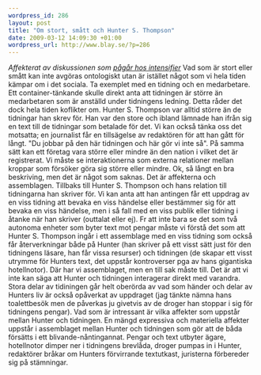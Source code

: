```yaml
--- 
wordpress_id: 286 
layout: post
title: "Om stort, smått och Hunter S. Thompson" 
date: 2009-03-12 14:09:30 +01:00 
wordpress_url: http://www.blay.se/?p=286 
---
```


*Affekterat av diskussionen som [pågår hos intensifier](http://christopherkullenberg.se/?p=533)* Vad som är stort eller smått kan inte avgöras ontologiskt utan är istället något som vi hela tiden kämpar om i det sociala. Ta exemplet med en tidning och en medarbetare. Ett container-tänkande skulle direkt anta att tidningen är större än medarbetaren som är anställd under tidningens ledning. Detta råder det dock hela tiden koflikter om. Hunter S. Thompson var alltid större än de tidningar han skrev för. Han var den store och ibland lämnade han ifrån sig en text till de tidningar som betalade för det. Vi kan också tänka oss det motsatta; en journalist får en tillsägelse av redaktören för att han gått för långt. "Du jobbar på den här tidningen och här gör vi inte så". På samma sätt kan ett företag vara större eller mindre än den nation i vilket det är registrerat. Vi måste se interaktionerna som externa relationer mellan kroppar som försöker göra sig större eller mindre. Ok, så långt en bra beskriving, men det är något som saknas. Det är affekterna och assemblagen. Tillbaks till Hunter S. Thompson och hans relation till tidningarna han skriver för. Vi kan anta att han antingen får ett uppdrag av en viss tidning att bevaka en viss händelse eller bestämmer sig för att bevaka en viss händelse, men i så fall med en viss publik eller tidning i åtanke när han skriver (outtalat eller ej). Fr att inte bara se det som två autonoma enheter som byter text mot pengar måste vi förstå det som att Hunter S. Thompson ingår i ett assemblage med en viss tidning som också får återverkningar både på Hunter (han skriver på ett visst sätt just för den tidningens läsare, han får vissa resurser) och tidningen (de skapar ett visst utrymme för Hunters text, det uppstår kontroverser pga av hans gigantiska hotellnotor). Där har vi assemblaget, men en till sak måste till. Det är att vi inte kan säga att Hunter och tidningen interagerar direkt med varandra. Stora delar av tidiningen går helt oberörda av vad som händer och delar av Hunters liv är också opåverkat av uppdraget (jag tänkte nämna hans toalettbesök men de påverkas ju givetvis av de droger han stoppar i sig för tidningens pengar). Vad som är intressant är vilka affekter som uppstår mellan Hunter och tidningen. En mängd expressiva och materiella affekter uppstår i assemblaget mellan Hunter och tidningen som gör att de båda försätts i ett blivande-nåntingannat. Pengar och text utbyter ägare, hotellnotor dimper ner i tidningens brevlåda, droger pumpas in i Hunter, redaktörer bråkar om Hunters förvirrande textutkast, juristerna förbereder sig på stämningar. 